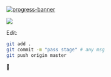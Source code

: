 [![progress-banner](https://backend.codecrafters.io/progress/http-server/fbcae4da-2b0b-4937-a75c-6ed8b1ae8e72)](https://app.codecrafters.io/users/notlelouch?r=2qF)

![](https://github.com/notlelouch/http-server-python/blob/master/banner.jpg)

Edit:

```sh
git add .
git commit -m "pass stage" # any msg
git push origin master
```

🚀
